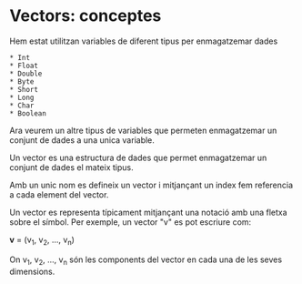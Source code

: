 # Vectors: conceptes

Hem estat utilitzan variables de diferent tipus per enmagatzemar dades

	* Int
	* Float
	* Double
	* Byte
	* Short
	* Long
	* Char
	* Boolean

Ara veurem un altre tipus de variables que permeten enmagatzemar un conjunt de dades a una unica variable.

Un vector es una estructura de dades que permet enmagatzemar un conjunt de dades el mateix tipus.

Amb un unic nom es defineix un vector i mitjançant un index fem referencia a cada element del vector.

Un vector es representa típicament mitjançant una notació amb una fletxa sobre el símbol. Per exemple, un vector "v" es pot escriure com:

**v** = (v<sub>1</sub>, v<sub>2</sub>, ..., v<sub>n</sub>)

On v<sub>1</sub>, v<sub>2</sub>, ..., v<sub>n</sub> són les components del vector en cada una de les seves dimensions.

